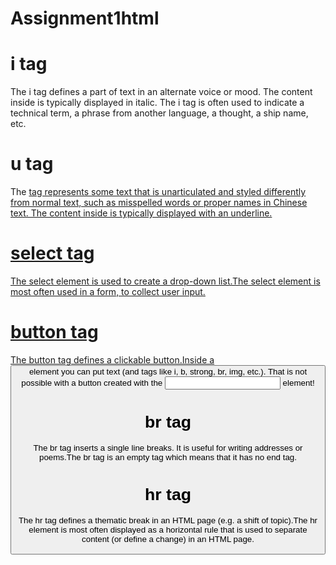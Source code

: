 # Assignment1html
<h1> i tag </h1>
<p> The i tag defines a part of text in an alternate voice or mood. The content inside is typically displayed in italic. The i tag is often used to indicate a technical term, a phrase from another language, a thought, a ship name, etc.<p>

<h1> u tag </h1>
<p> The <u> tag represents some text that is unarticulated and styled differently from normal text, such as misspelled words or proper names in Chinese text. The content inside is typically displayed with an underline.</p>

<h1> select tag </h1>
<p> The select element is used to create a drop-down list.The select element is most often used in a form, to collect user input.</p>

<h1> button tag </h1>
<p> The button tag defines a clickable button.Inside a <button> element you can put text (and tags like i, b, strong, br, img, etc.). That is not possible with a button created with the <input> element!</p>

 <h1> br tag </h1>
 <p> The br tag inserts a single line breaks. It is useful for writing addresses or poems.The br tag is an empty tag which means that it has no end tag.</p>
 
 <h1> hr tag </h1>
 <p> The hr tag defines a thematic break in an HTML page (e.g. a shift of topic).The hr element is most often displayed as a horizontal rule that is used to separate content (or define a change) in an HTML page.</p>


